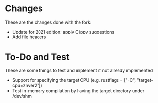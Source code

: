 # Changes
These are the changes done with the fork:

- Update for 2021 edition; apply Clippy suggestions
- Add file headers

# To-Do and Test
These are some things to test and implement if not already implemented

- Support for specifying the target CPU (e.g. rustflags = ["-C", "target-cpu=znver2"])
- Test in-memory compilation by having the target directory under /dev/shm
